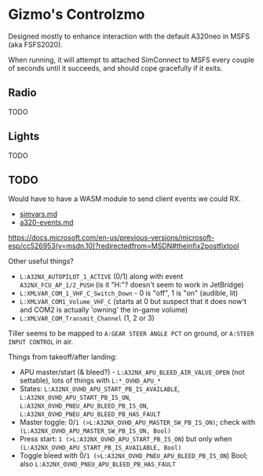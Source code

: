 Gizmo's Controlzmo
==================

Designed mostly to enhance interaction with the default A320neo in MSFS (aka FSFS2020).

When running, it will attempt to attached SimConnect to MSFS every couple of seconds until it succeeds, and should cope gracefully if it exits.

Radio
-----

TODO

Lights
------

TODO

TODO
----

Would have to have a WASM module to send client events we could RX.
* [simvars.md](https://github.com/flybywiresim/a32nx/blob/autopilot/docs/a320-simvars.md)
* [a320-events.md](https://github.com/flybywiresim/a32nx/blob/autopilot/docs/a320-events.md)

https://docs.microsoft.com/en-us/previous-versions/microsoft-esp/cc526953(v=msdn.10)?redirectedfrom=MSDN#theinfix2postfixtool

Other useful things?
* `L:A32NX_AUTOPILOT_1_ACTIVE` (0/1) along with event `A32NX_FCU_AP_1/2_PUSH` (is it "H:"? doesn't seem to work in JetBridge)
* `L:XMLVAR_COM_1_VHF_C_Switch_Down` - 0 is "off", 1 is "on" (audible, lit)
* `L:XMLVAR_COM1_Volume_VHF_C` (starts at 0 but suspect that it does now't and COM2 is actually 'owning' the in-game volume)
* `L:XMLVAR_COM_Transmit_Channel` (1, 2 or 3)

Tiller seems to be mapped to `A:GEAR STEER ANGLE PCT` on ground, or `A:STEER INPUT CONTROL` in air.

Things from takeoff/after landing:
* APU master/start (& bleed?) - `L:A32NX_APU_BLEED_AIR_VALVE_OPEN` (not settable),  lots of things with `L:*_OVHD_APU_*`
* States: `L:A32NX_OVHD_APU_START_PB_IS_AVAILABLE`, `L:A32NX_OVHD_APU_START_PB_IS_ON`, `L:A32NX_OVHD_PNEU_APU_BLEED_PB_IS_ON`, `L:A32NX_OVHD_PNEU_APU_BLEED_PB_HAS_FAULT`
* Master toggle: 0/`1 (>L:A32NX_OVHD_APU_MASTER_SW_PB_IS_ON)`; check with `(L:A32NX_OVHD_APU_MASTER_SW_PB_IS_ON, Bool)`
* Press start: `1 (>L:A32NX_OVHD_APU_START_PB_IS_ON`) but only when `(L:A32NX_OVHD_APU_START_PB_IS_AVAILABLE, Bool)`
* Toggle bleed with 0/`1 (>L:A32NX_OVHD_PNEU_APU_BLEED_PB_IS_ON`) Bool; also `L:A32NX_OVHD_PNEU_APU_BLEED_PB_HAS_FAULT`
